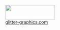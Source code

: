 <a href="https://www.glitter-graphics.com"><img src="http://dl5.glitter-graphics.net/pub/1281/1281235kn44puh1l7.gif" width=156 height=46 border=0></a><br><a href="https://www.glitter-graphics.com" target=_blank>glitter-graphics.com</a>
